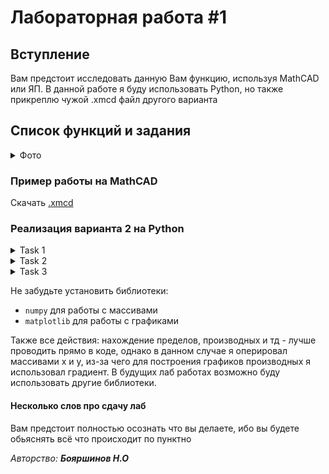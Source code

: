 # Лабораторная работа #1

## Вступление

Вам предстоит исследовать данную Вам функцию, используя MathCAD 
или ЯП. В данной работе я буду использовать Python, но также 
прикреплю чужой .xmcd файл другого варианта

## Список функций и задания
<details>
  <summary>Фото</summary>

  ![image](https://user-images.githubusercontent.com/76239707/222967707-5886504e-2609-455b-81b9-6b34dec97a95.png)
  ![image](https://user-images.githubusercontent.com/76239707/222967719-e9a3cf8c-9e58-4a20-a876-d25ae4014d43.png)
  ![image](https://user-images.githubusercontent.com/76239707/222967724-7a508a39-2871-45a2-8691-a2f54166599f.png)
  ![image](https://user-images.githubusercontent.com/76239707/222967732-50c6553c-13e8-40f8-b457-70b690bcb961.png)
</details>

### Пример работы на MathCAD
Скачать <a id="raw-url" href="https://raw.githubusercontent.com/xarll/vpr/main/items/vychmat/lab/lab1/example_mathcad.xmcd">.xmcd</a>


### Реализация варианта 2 на Python
<details>
  <summary>Task 1</summary>
  
  ![image](https://user-images.githubusercontent.com/76239707/222968386-a3c4be54-b38e-4a51-9579-22f2c6304bb6.png)
  ![image](https://user-images.githubusercontent.com/76239707/222968391-c0032588-8016-4ae8-8795-09abd9b38693.png)

  
```Python
import numpy as np
import matplotlib.pyplot as plt
import matplotlib
from matplotlib import ticker

matplotlib.rcParams.update({'font.size': 15})


def setup_plot_settings(fig, ax):
    fig.set_figwidth(10)
    fig.set_figheight(10)

    ax.set_xlabel(r'x', fontsize=15)
    ax.set_ylabel(r'f(x)', fontsize=15)

    ax.set_xlim([-5., 5.])
    ax.set_ylim([-5., 5.])

    ax.legend(fontsize=16)
    ax.minorticks_on()

    ax.grid(which='major')
    ax.grid(which='minor', linestyle=':')

    ax.xaxis.set_major_locator(ticker.MultipleLocator(1))
    ax.xaxis.set_minor_locator(ticker.MultipleLocator(0.5))
    ax.yaxis.set_major_locator(ticker.MultipleLocator(1))
    ax.yaxis.set_minor_locator(ticker.MultipleLocator(0.5))


# ------------- 1 -------------

x = np.round(np.arange(-10, 10, 0.1), 1)
# Функция
y_1 = 2 * x / (1 - x ** 2)

# Производная функции y_1
dx = x[1] - x[0]
dydx = np.gradient(y_1, dx)

fig, ax = plt.subplots()

# График
ax.plot(x, y_1, label=r'$f_1(x)=2x/(1 - x^2)$')
ax.plot(x, dydx, label=r"$f_1'(x)=(2 + 2x^2)/(1 - x^2)^2$")

# Установки
setup_plot_settings(fig, ax)
fig.suptitle('График функции и ее первой производной')

# Асимптоты
ax.plot(x, [0 for a in range(len(x))], ':r')  # y = 0 - горизонтальная асимптота
ax.plot([-1 for b in range(len(x))], x, ':b')  # x = 1 - вертикальная асимптота
ax.plot([1 for c in range(len(x))], x, ':b')  # x = -1 - вертикальная асимптота

ax.plot(x, [0 for g in range(len(x))], color='black')  # y = 0 - ось x

plt.show()

# ------------- 2 -------------

# Вторая Производная функции y_1
d2ydx2 = np.gradient(dydx, dx)
fig, ax = plt.subplots()

# График
ax.plot(x, y_1, label=r'$f_1(x)=2x/(1 - x^2)$')
ax.plot(x, d2ydx2, label=r"$f_1''(x)=(12x + 4x^3)/(1 - x^2)^3$")

# Установки
setup_plot_settings(fig, ax)
fig.suptitle('График функции и ее второй производной')

# Асимптоты
ax.plot(x, [0 for d in range(len(x))], ':r')  # y = 0 - горизонтальная асимптота
ax.plot([-1 for e in range(len(x))], x, ':b')  # x = 1 - вертикальная асимптота
ax.plot([1 for f in range(len(x))], x, ':b')  # x = -1 - вертикальная асимптота

plt.show()

y_1_break_points = x[np.where(np.abs(y_1) == np.inf)]

print(
    "1) Область определения функции f(x) = 2x/(1 - x^2): ",
    f"    [ х | {''.join(f'x != {point}, ' for point in y_1_break_points)}х ∈ R]",
    sep="\n",
    end="\n\n"
)

print(
    "2) Исследование функции на четность/нечетность:",
    "    f(x) = 2x/(1 - x^2)",
    "    f(-x) = 2(-x)/(1 - (-x)^2) = - 2x/(1 - x^2)",
    "    f(-x) = - f(x)",
    "    Функция f(x) является нечетной",
    sep="\n",
    end="\n\n"
)

print(
    "3) Точки пересечения графика функции с осями координат:",
    "     f(x) = 2x/(1 - x^2)",
    "     f(x) = 0: x = 0",
    "     f(0) = 0: 2 * 0 / (1 - 0^2) = 0",
    "     Точка пересечения: (0, 0)",
    sep="\n",
    end="\n\n"
)

print(
    "4) Исследование функции на непрерывность:",
    "    f(x) = 2x/(1 - x^2)",
    f"    Точки разрыва: {', '.join(f'{point}' for point in y_1_break_points)}",
    "    f(-1) = 2 * (-1) / (1 - (-1)^2) = -2/0 = -inf",
    "    f(1) = 2 * 1 / (1 - 1^2) = 2/0 = inf",
    "    Функция f(x) не является непрерывной т.к есть точки разрыва\n",
    "    Определим род точек разрыва:",
    "    - Для точки разрыва x= -1:",
    "        При x -> -1-0, f(x) -> +inf",
    "        При x -> -1+0, f(x) -> -inf",
    "    - Для точки разрыва x= 1:",
    "        При x -> 1-0, f(x) -> +inf",
    "        При x -> 1+0, f(x) -> -inf",
    "    Таким образом, обе точки разрыва являются точками разрыва второго рода.\n",
    "    Функция имеет 2 вертикальные асимптоты x = -1 и x = 1 (голубые штриховые линии)",
    sep="\n",
    end="\n\n"
)

print(
    "5) Исследование поведения функции в бесконечности:",
    "     f(x) = 2x/(1 - x^2)",
    "     при x → ±inf, f(x) -> 0",
    "     => у функции есть горизонтальная асимптота y = 0 при x → ±inf (красная штриховая линия).\n",

    sep="\n",
    end="\n\n"
)

print(
    "6) Наклонные асимптоты:",
    "     f(x) = 2x/(1 - x^2)",
    "     при x → ±inf, f(x)/x -> 0"
    "     f(x) не имеет наклонных асимптот, "
    "так как ее график не стремится к какой-либо наклонной прямой "
    "при приближении аргумента x к бесконечности",
    "     => функция не имеет наклонных асимптот",
    sep="\n",
    end="\n\n"
)

print(
    "7) Первая производная, интервалы возрастания/убывания, экстремумы:",
    "     f(x) = 2x/(1 - x^2)",
    "     f'(x) = (2 + 2x^2)/(1 - x^2)^2",
    "",
    "     Интервалы убывания возрастания f(x):",
    "     Так как f'(x) положительна на всем интервале определения, то",
    "     -inf < x < -1: f(x) возрастает",
    "     -1 < x < 1: f(x) возрастает",
    "     1 < x < +inf: f(x) возрастает",
    "",
    "     Так как f'(x) != 0 на всем интервале определения, то",
    "     Нет глобальных экстремумов функции f(x)",
    sep="\n",
    end="\n\n"
)

print(
    "8) Вторая производная, интервалы выпуклости/вогнутости, точки перегиба:",
    "     f(x) = 2x/(1 - x^2)",
    "     f''(x) = (12x + 4x^3)/(1 - x^2)^3",
    "",
    "     Интервалы выпуклости/вогнутости f(x):",
    "     -inf < x < -1: f''(x)+ => вогнута ВНИЗ",
    "     -1 < x < 0: f''(x)- => выпукла ВВЕРХ",
    "     0 < x < 1: f''(x)+ => вогнута ВНИЗ",
    "     1 < x < +inf: f''(x)+ => выпукла ВВЕРХ",
    "",
    "     Точки перегиба функции f(x):",
    "     f''(x) = 0",
    "     (12x + 4x^3)/(1 - x^2)^3 = 0",
    "     x = 0",
    "     Точка перегиба: (0, 0)",
    sep="\n",
    end="\n\n"
)  
```
</details>

<details>
  <summary>Task 2</summary>
  
  ![image](https://user-images.githubusercontent.com/76239707/222968442-7dcc3822-a136-4f74-8a00-b5721a1f7e8b.png)

  
  ```Python
  import numpy as np
  import matplotlib.pyplot as plt

  a = 15
  t = np.linspace(0, 2 * np.pi, 1000)

  x = 2 * a * np.cos(t) - a * np.cos(2 * t)
  y = 2 * a * np.sin(t) - a * np.sin(2 * t)

  plt.plot(x, y)
  plt.title("Кардиоида")
  plt.grid()
  plt.show()
  ```
</details>

<details>
  <summary>Task 3</summary>
  
  ![image](https://user-images.githubusercontent.com/76239707/222968470-898777da-3a0c-4e84-a97b-0dd4f1e97313.png)
  
```Python
import numpy as np
import matplotlib.pyplot as plt

a = 1
fi = np.linspace(0, 4 * np.pi, 100)

r = a * np.cos(4 * fi)

plt.polar(fi, r)
plt.title("Четырехлистная роза")
plt.grid()
plt.show()
```
</details>

Не забудьте установить библиотеки:
- `numpy` для работы с массивами
- `matplotlib` для работы с графиками

Также все действия: нахождение пределов, производных и тд - лучше проводить прямо в коде, 
однако в данном случае я оперировал массивами x и y, из-за чего для построения графиков производных 
я использовал градиент. В будущих лаб работах возможно буду использовать другие библиотеки.

#### Несколько слов про сдачу лаб

Вам предстоит полностью осознать что вы делаете, ибо вы будете обьяснять всё что происходит по пунктно

*Авторство: **Бояршинов Н.О***
